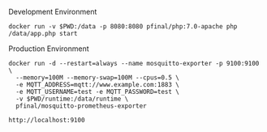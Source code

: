
Development Environment

```
docker run -v $PWD:/data -p 8080:8080 pfinal/php:7.0-apache php /data/app.php start
```


Production Environment

```
docker run -d --restart=always --name mosquitto-exporter -p 9100:9100 \
  --memory=100M --memory-swap=100M --cpus=0.5 \
  -e MQTT_ADDRESS=mqtt://www.example.com:1883 \
  -e MQTT_USERNAME=test -e MQTT_PASSWORD=test \
  -v $PWD/runtime:/data/runtime \
  pfinal/mosquitto-prometheus-exporter
```

```
http://localhost:9100
```
